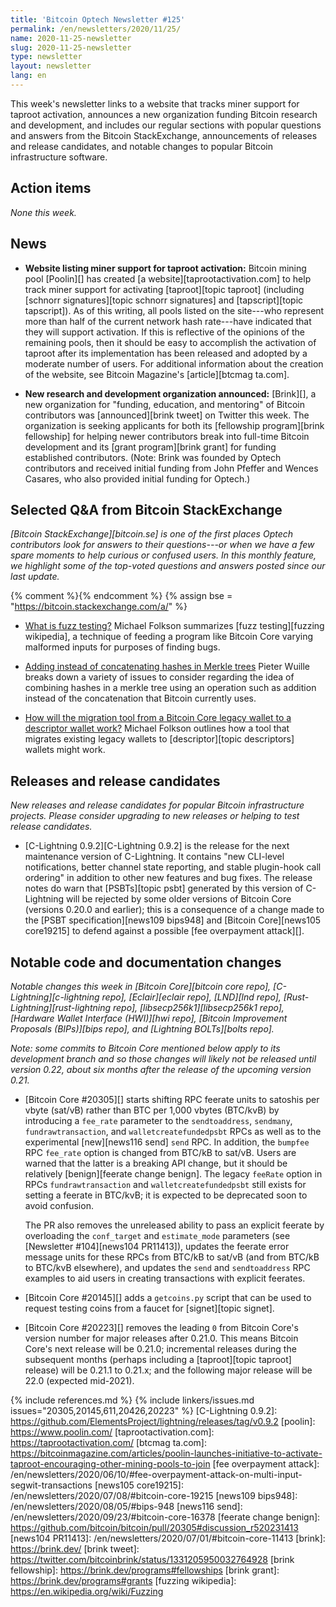 ```yaml
---
title: 'Bitcoin Optech Newsletter #125'
permalink: /en/newsletters/2020/11/25/
name: 2020-11-25-newsletter
slug: 2020-11-25-newsletter
type: newsletter
layout: newsletter
lang: en
---
```

This week's newsletter links to a website that tracks miner support for
taproot activation, announces a new organization funding Bitcoin
research and development, and includes our regular sections with popular
questions and answers from the Bitcoin StackExchange, announcements of
releases and release candidates, and notable changes to popular Bitcoin
infrastructure software.

## Action items

*None this week.*

## News

- **Website listing miner support for taproot activation:** Bitcoin
  mining pool [Poolin][] has created [a website][taprootactivation.com]
  to help track miner support for activating
  [taproot][topic taproot] (including [schnorr signatures][topic schnorr
  signatures] and [tapscript][topic tapscript]).  As of this writing,
  all pools listed on the site---who represent more than half of the
  current network hash rate---have indicated that they will support
  activation.  If this is reflective of the opinions of the remaining
  pools, then it should be easy to accomplish the activation of taproot
  after its implementation has been released and adopted by a moderate
  number of users.  For additional information about the creation of the
  website, see Bitcoin Magazine's [article][btcmag ta.com].

- **New research and development organization announced:** [Brink][], a
  new organization for "funding, education, and mentoring" of Bitcoin
  contributors was [announced][brink tweet] on Twitter this week.  The
  organization is seeking applicants for both its [fellowship
  program][brink fellowship] for helping newer contributors break into
  full-time Bitcoin development and its [grant program][brink grant] for
  funding established contributors.  (Note: Brink was founded by Optech
  contributors and received initial funding from John Pfeffer and Wences
  Casares, who also provided initial funding for Optech.)

## Selected Q&A from Bitcoin StackExchange

*[Bitcoin StackExchange][bitcoin.se] is one of the first places Optech
contributors look for answers to their questions---or when we have a
few spare moments to help curious or confused users.  In
this monthly feature, we highlight some of the top-voted questions and
answers posted since our last update.*

{% comment %}<!-- https://bitcoin.stackexchange.com/search?tab=votes&q=created%3a1m..%20is%3aanswer -->{% endcomment %}
{% assign bse = "https://bitcoin.stackexchange.com/a/" %}

- [What is fuzz testing?]({{bse}}99955)
  Michael Folkson summarizes [fuzz testing][fuzzing wikipedia], a technique of feeding a program like
  Bitcoin Core varying malformed inputs for purposes of finding bugs.

- [Adding instead of concatenating hashes in Merkle trees]({{bse}}100098)
  Pieter Wuille breaks down a variety of issues to consider regarding the idea
  of combining hashes in a merkle tree using an operation such as
  addition instead of the concatenation that Bitcoin currently uses.

- [How will the migration tool from a Bitcoin Core legacy wallet to a descriptor wallet work?]({{bse}}99624)
  Michael Folkson outlines how a tool that migrates existing legacy wallets to
  [descriptor][topic descriptors] wallets might work.

## Releases and release candidates

*New releases and release candidates for popular Bitcoin infrastructure
projects.  Please consider upgrading to new releases or helping to test
release candidates.*

- [C-Lightning 0.9.2][C-Lightning 0.9.2] is the release for
  the next maintenance version of C-Lightning.  It contains "new CLI-level
  notifications, better channel state reporting, and stable plugin-hook
  call ordering" in addition to other new features and bug fixes.  The
  release notes do warn that [PSBTs][topic psbt] generated by this
  version of C-Lightning will be rejected by some older versions of
  Bitcoin Core (versions 0.20.0 and earlier); this is a consequence of a
  change made to the [PSBT specification][news109 bips948] and [Bitcoin
  Core][news105 core19215] to defend against a possible [fee overpayment
  attack][].

## Notable code and documentation changes

*Notable changes this week in [Bitcoin Core][bitcoin core repo],
[C-Lightning][c-lightning repo], [Eclair][eclair repo], [LND][lnd repo],
[Rust-Lightning][rust-lightning repo], [libsecp256k1][libsecp256k1 repo],
[Hardware Wallet Interface (HWI)][hwi repo], [Bitcoin Improvement Proposals
(BIPs)][bips repo], and [Lightning BOLTs][bolts repo].*

*Note: some commits to Bitcoin Core mentioned below apply to its
development branch and so those changes will likely not be released
until version 0.22, about six months after the release of the upcoming
version 0.21.*

- [Bitcoin Core #20305][] starts shifting RPC feerate units to satoshis
  per vbyte (sat/vB) rather than BTC per 1,000 vbytes (BTC/kvB) by introducing a
  `fee_rate` parameter to the `sendtoaddress`,
  `sendmany`, `fundrawtransaction`, and `walletcreatefundedpsbt` RPCs as well as
  to the experimental [new][news116 send] `send` RPC. In addition, the `bumpfee` RPC `fee_rate`
  option is changed from BTC/kB to sat/vB. Users are warned that the latter is a
  breaking API change, but it should be relatively [benign][feerate change
  benign]. The legacy `feeRate` option in RPCs `fundrawtransaction` and
  `walletcreatefundedpsbt` still exists for setting a feerate in BTC/kvB; it is
  expected to be deprecated soon to avoid confusion.

  The PR also removes the
  unreleased ability to pass an explicit feerate by overloading the
  `conf_target` and `estimate_mode` parameters (see [Newsletter #104][news104
  PR11413]),
  updates the feerate error message units for these RPCs from
  BTC/kB to sat/vB (and from BTC/kB to BTC/kvB elsewhere), and updates the `send`
  and `sendtoaddress` RPC examples to aid users in creating transactions with
  explicit feerates.

- [Bitcoin Core #20145][] adds a `getcoins.py` script that can be used
  to request testing coins from a faucet for [signet][topic signet].

- [Bitcoin Core #20223][] removes the leading `0` from Bitcoin Core's
  version number for major releases after 0.21.0.  This means Bitcoin
  Core's next release will be 0.21.0; incremental releases during the
  subsequent months (perhaps including a [taproot][topic taproot]
  release) will be 0.21.1 to 0.21.x; and the following major release
  will be 22.0 (expected mid-2021).

{% include references.md %}
{% include linkers/issues.md issues="20305,20145,611,20426,20223" %}
[C-Lightning 0.9.2]: https://github.com/ElementsProject/lightning/releases/tag/v0.9.2
[poolin]: https://www.poolin.com/
[taprootactivation.com]: https://taprootactivation.com/
[btcmag ta.com]: https://bitcoinmagazine.com/articles/poolin-launches-initiative-to-activate-taproot-encouraging-other-mining-pools-to-join
[fee overpayment attack]: /en/newsletters/2020/06/10/#fee-overpayment-attack-on-multi-input-segwit-transactions
[news105 core19215]: /en/newsletters/2020/07/08/#bitcoin-core-19215
[news109 bips948]: /en/newsletters/2020/08/05/#bips-948
[news116 send]: /en/newsletters/2020/09/23/#bitcoin-core-16378
[feerate change benign]: https://github.com/bitcoin/bitcoin/pull/20305#discussion_r520231413
[news104 PR11413]: /en/newsletters/2020/07/01/#bitcoin-core-11413
[brink]: https://brink.dev/
[brink tweet]: https://twitter.com/bitcoinbrink/status/1331205950032764928
[brink fellowship]: https://brink.dev/programs#fellowships
[brink grant]: https://brink.dev/programs#grants
[fuzzing wikipedia]: https://en.wikipedia.org/wiki/Fuzzing